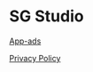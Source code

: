 # SG Studio

[App-ads](https://devjoyvn.github.io/SGStudio/app-ads.txt)

[Privacy Policy](https://devjoyvn.github.io/SGStudio/privacy-policy)
